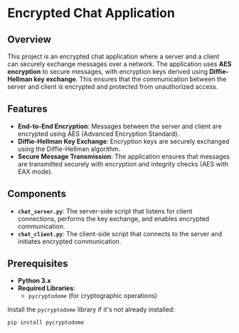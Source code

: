# Encrypted Chat Application

## Overview

This project is an encrypted chat application where a server and a client can securely exchange messages over a network. The application uses **AES encryption** to secure messages, with encryption keys derived using **Diffie-Hellman key exchange**. This ensures that the communication between the server and client is encrypted and protected from unauthorized access.

## Features

- **End-to-End Encryption**: Messages between the server and client are encrypted using AES (Advanced Encryption Standard).
- **Diffie-Hellman Key Exchange**: Encryption keys are securely exchanged using the Diffie-Hellman algorithm.
- **Secure Message Transmission**: The application ensures that messages are transmitted securely with encryption and integrity checks (AES with EAX mode).

## Components

- **`chat_server.py`**: The server-side script that listens for client connections, performs the key exchange, and enables encrypted communication.
- **`chat_client.py`**: The client-side script that connects to the server and initiates encrypted communication.

## Prerequisites

- **Python 3.x**
- **Required Libraries**:
  - `pycryptodome` (for cryptographic operations)

Install the `pycryptodome` library if it's not already installed:

```bash
pip install pycryptodome

